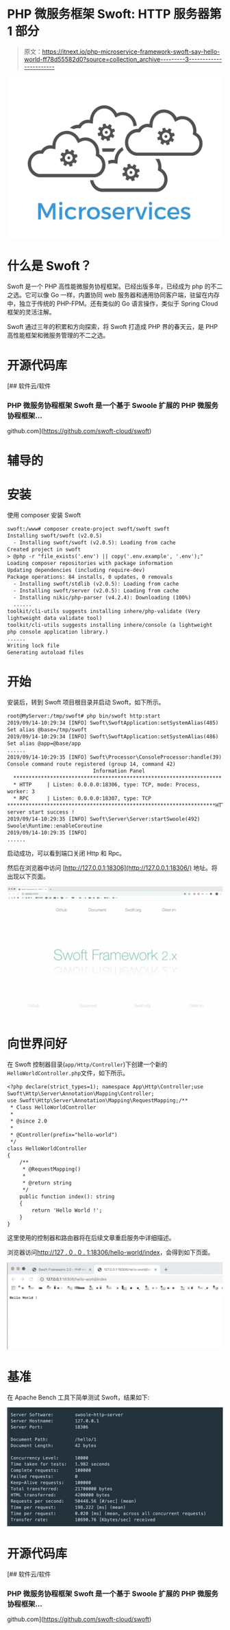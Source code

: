 # PHP 微服务框架 Swoft: HTTP 服务器第 1 部分

> 原文：<https://itnext.io/php-microservice-framework-swoft-say-hello-world-ff78d55582d0?source=collection_archive---------3----------------------->

![](img/da24a6caab4c5815504f64f1e9b14657.png)

# 什么是 Swoft？

Swoft 是一个 PHP 高性能微服务协程框架。已经出版多年，已经成为 php 的不二之选。它可以像 Go 一样，内置协同 web 服务器和通用协同客户端，驻留在内存中，独立于传统的 PHP-FPM。还有类似的 Go 语言操作，类似于 Spring Cloud 框架的灵活注解。

Swoft 通过三年的积累和方向探索，将 Swoft 打造成 PHP 界的春天云，是 PHP 高性能框架和微服务管理的不二之选。

# 开源代码库

[](https://github.com/swoft-cloud/swoft) [## 软件云/软件

### PHP 微服务协程框架 Swoft 是一个基于 Swoole 扩展的 PHP 微服务协程框架…

github.com](https://github.com/swoft-cloud/swoft) 

# 辅导的

# 安装

使用 composer 安装 Swoft

```
swoft:/www# composer create-project swoft/swoft swoft
Installing swoft/swoft (v2.0.5)
  - Installing swoft/swoft (v2.0.5): Loading from cache
Created project in swoft
> @php -r "file_exists('.env') || copy('.env.example', '.env');"
Loading composer repositories with package information
Updating dependencies (including require-dev)
Package operations: 84 installs, 0 updates, 0 removals
  - Installing swoft/stdlib (v2.0.5): Loading from cache
  - Installing swoft/server (v2.0.5): Loading from cache
  - Installing nikic/php-parser (v4.2.4): Downloading (100%)         
  ......
toolkit/cli-utils suggests installing inhere/php-validate (Very lightweight data validate tool)
toolkit/cli-utils suggests installing inhere/console (a lightweight php console application library.)
......
Writing lock file
Generating autoload files
```

# 开始

安装后，转到 Swoft 项目根目录并启动 Swoft，如下所示。

```
root@MyServer:/tmp/swoft# php bin/swoft http:start
2019/09/14-10:29:34 [INFO] Swoft\SwoftApplication:setSystemAlias(485) Set alias @base=/tmp/swoft
2019/09/14-10:29:34 [INFO] Swoft\SwoftApplication:setSystemAlias(486) Set alias @app=@base/app
......
2019/09/14-10:29:35 [INFO] Swoft\Processor\ConsoleProcessor:handle(39) Console command route registered (group 14, command 42)
                            Information Panel
  ********************************************************************
  * HTTP     | Listen: 0.0.0.0:18306, type: TCP, mode: Process, worker: 3
  * RPC      | Listen: 0.0.0.0:18307, type: TCP
********************************************************************HTTP server start success !
2019/09/14-10:29:35 [INFO] Swoft\Server\Server:startSwoole(492) Swoole\Runtime::enableCoroutine
2019/09/14-10:29:35 [INFO] 
......
```

启动成功，可以看到端口关闭 Http 和 Rpc。

然后在浏览器中访问 [http://127.0.0.1:18306](http://127.0.0.1:18306/) 地址。将出现以下页面。

![](img/4b5b73e403dff7ceb202c2181a087191.png)

# 向世界问好

在 Swoft 控制器目录(`app/Http/Controller`)下创建一个新的`HelloWorldController.php`文件，如下所示。

```
<?php declare(strict_types=1); namespace App\Http\Controller;use Swoft\Http\Server\Annotation\Mapping\Controller;
use Swoft\Http\Server\Annotation\Mapping\RequestMapping;/**
 * Class HelloWorldController
 *
 * @since 2.0
 *
 * @Controller(prefix="hello-world")
 */
class HelloWorldController
{
    /**
     * @RequestMapping()
     *
     * @return string
     */
    public function index(): string
    {
        return 'Hello World !';
    }
}
```

这里使用的控制器和路由器将在后续文章重启服务中详细描述。

浏览器访问[http://127 . 0 . 0 . 1:18306/hello-world/index](http://127.0.0.1:18306/hello-world/index)，会得到如下页面。

![](img/3c39124e1f07fa2c8354807566eb92f3.png)

# 基准

在 Apache Bench 工具下简单测试 Swoft，结果如下:

![](img/54011bedda4d88ac1290383871de9ff5.png)

# 开源代码库

[](https://github.com/swoft-cloud/swoft) [## 软件云/软件

### PHP 微服务协程框架 Swoft 是一个基于 Swoole 扩展的 PHP 微服务协程框架…

github.com](https://github.com/swoft-cloud/swoft)